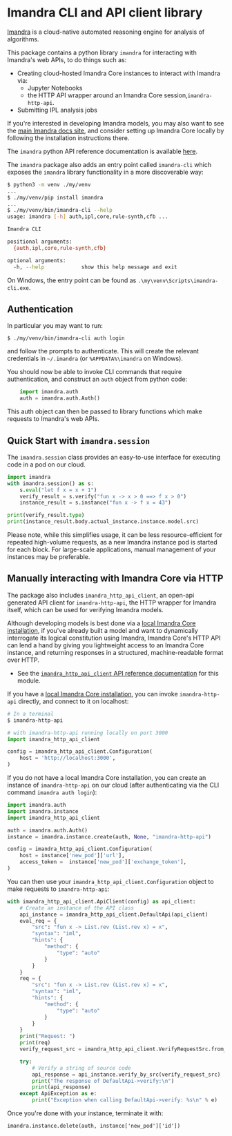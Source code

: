 # Imandra CLI and API client library


[Imandra](https://www.imandra.ai) is a cloud-native automated reasoning engine for analysis of algorithms.

This package contains a python library `imandra` for interacting with Imandra's
web APIs, to do things such as:
- Creating cloud-hosted Imandra Core instances to interact with Imandra via:
  - Jupyter Notebooks
  - the HTTP API wrapper around an Imandra Core session,`imandra-http-api`.
- Submitting IPL analysis jobs

If you're interested in developing Imandra models, you may also want to see the
[main Imandra docs site](https://docs.imandra.ai/imandra-docs/), and consider
setting up Imandra Core locally by following the installation instructions
there.

The `imandra` python API reference documentation is available [here](https://docs.imandra.ai/imandra-docs/python/imandra/).

The `imandra` package also adds an entry point called `imandra-cli` which exposes the `imandra` library functionality in a more discoverable way:

```sh
$ python3 -m venv ./my/venv
...
$ ./my/venv/pip install imandra
...
$ ./my/venv/bin/imandra-cli --help
usage: imandra [-h] auth,ipl,core,rule-synth,cfb ...

Imandra CLI

positional arguments:
  {auth,ipl,core,rule-synth,cfb}

optional arguments:
  -h, --help            show this help message and exit
```

On Windows, the entry point can be found as `.\my\venv\Scripts\imandra-cli.exe`.

## Authentication

In particular you may want to run:

    $ ./my/venv/bin/imandra-cli auth login

and follow the prompts to authenticate. This will create the relevant credentials in `~/.imandra` (or `%APPDATA%\imandra` on Windows).

You should now be able to invoke CLI commands that require authentication, and construct an `auth` object from python code:

```py
    import imandra.auth
    auth = imandra.auth.Auth()
```

This auth object can then be passed to library functions which make requests to Imandra's web APIs.

## Quick Start with `imandra.session`

The `imandra.session` class provides an easy-to-use interface for executing code in a pod on our cloud.

```py
import imandra
with imandra.session() as s:
    s.eval("let f x = x + 1")
    verify_result = s.verify("fun x -> x > 0 ==> f x > 0")
    instance_result = s.instance("fun x -> f x = 43")

print(verify_result.type)
print(instance_result.body.actual_instance.instance.model.src)

```
 Please note, while this simplifies usage, it can be less resource-efficient for repeated high-volume requests, as a new Imandra instance pod is started for each block. For large-scale applications, manual management of your instances may be preferable.

## Manually interacting with Imandra Core via HTTP

The package also includes `imandra_http_api_client`, an open-api generated API
client for `imandra-http-api`, the HTTP wrapper for Imandra itself, which can be
used for verifying Imandra models.

Although developing models is best done via a [local Imandra Core
installation](https://docs.imandra.ai/imandra-docs/notebooks/installation/), if
you've already built a model and want to dynamically interrogate its logical
constitution using Imandra, Imandra Core's HTTP API can lend a hand by giving
you lightweight access to an Imandra Core instance, and returning responses in a
structured, machine-readable format over HTTP.


- See the [`imandra_http_api_client` API reference
  documentation](https://docs.imandra.ai/imandra-docs/python/imandra_http_api_client/)
  for this module.

If you have a [local Imandra Core
installation](https://docs.imandra.ai/imandra-docs/notebooks/installation-simple/#Installation-of-Imandra-Core),
you can invoke `imandra-http-api` directly, and connect to it on localhost:

```bash
# In a terminal
$ imandra-http-api
```

```py
# with imandra-http-api running locally on port 3000
import imandra_http_api_client

config = imandra_http_api_client.Configuration(
    host = 'http://localhost:3000',
)
```

If you do not have a local Imandra Core installation, you can create an instance
of `imandra-http-api` on our cloud (after authenticating via the CLI command
`imandra auth login`):

```py
import imandra.auth
import imandra.instance
import imandra_http_api_client

auth = imandra.auth.Auth()
instance = imandra.instance.create(auth, None, "imandra-http-api")

config = imandra_http_api_client.Configuration(
    host = instance['new_pod']['url'],
    access_token =  instance['new_pod']['exchange_token'],
)
```

You can then use your `imandra_http_api_client.Configuration` object to make requests to `imandra-http-api`:

```py
with imandra_http_api_client.ApiClient(config) as api_client:
    # Create an instance of the API class
    api_instance = imandra_http_api_client.DefaultApi(api_client)
    eval_req = {
        "src": "fun x -> List.rev (List.rev x) = x",
        "syntax": "iml",
        "hints": {
            "method": {
                "type": "auto"
            }
        }
    }
    req = {
        "src": "fun x -> List.rev (List.rev x) = x",
        "syntax": "iml",
        "hints": {
            "method": {
                "type": "auto"
            }
        }
    }
    print("Request: ")
    print(req)
    verify_request_src = imandra_http_api_client.VerifyRequestSrc.from_dict(req)

    try:
        # Verify a string of source code
        api_response = api_instance.verify_by_src(verify_request_src)
        print("The response of DefaultApi->verify:\n")
        print(api_response)
    except ApiException as e:
        print("Exception when calling DefaultApi->verify: %s\n" % e)
```

Once you're done with your instance, terminate it with:

```
imandra.instance.delete(auth, instance['new_pod']['id'])
```
